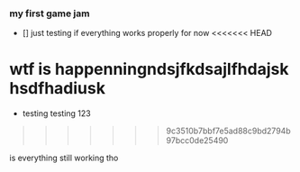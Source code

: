 ### my first game jam

- [] just testing if everything works properly for now
<<<<<<< HEAD

wtf is happenningndsjfkdsajlfhdajsk hsdfhadiusk
=======
- testing testing 123
>>>>>>> 9c3510b7bbf7e5ad88c9bd2794b97bcc0de25490

is everything still working tho
